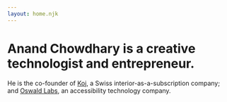 ```yaml
---
layout: home.njk
---
```


# Anand Chowdhary is a creative technologist and entrepreneur.

He is the co-founder of [Koj](https://koj.co), a Swiss interior-as-a-subscription company; and [Oswald Labs](https://oswaldlabs.com), an accessibility technology company.
